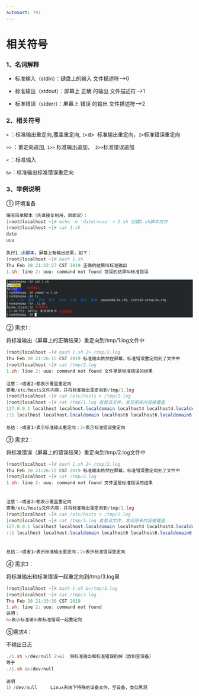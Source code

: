 ```yaml
---
autoSort: 797
---
```



# 相关符号

### 1、名词解释

- 标准输入（stdin）：键盘上的输入 文件描述符—>0

- 标准输出（stdout）：屏幕上 正确 的输出 文件描述符—>1

- 标准错误（stderr）：屏幕上 错误 的输出 文件描述符—>2



### 2、相关符号

`>` ：标准输出重定向,覆盖重定向, `1>或> `标准输出重定向，` 2> `标准错误重定向

`>>` ：重定向追加, `1>>` 标准输出追加，` 2>>`标准错误追加

`<` ：标准输入

`&>`：标准输出标准错误重定向



### 3、举例说明

① 环境准备

```powershell
编写简单脚本（先直接复制用，后面说）：
[root@localhost ~]# echo -e 'date\nuuu' > 1.sh 创建1.sh脚本文件
[root@localhost ~]# cat 1.sh
date
uuu

执行1.sh脚本，屏幕上有输出结果，如下：
[root@localhost ~]# bash 1.sh
Thu Feb 28 21:22:27 CST 2019 正确的结果叫标准输出
1.sh: line 2: uuu: command not found 错误的结果叫标准错误
```

![image-20231031194427647](./images/image-20231031194427647.png)

② 需求1：

将标准输出（屏幕上的正确结果）重定向到/tmp/1.log文件中

```powershell
[root@localhost ~]# bash 1.sh 2> /tmp/2.log
Thu Feb 28 21:26:15 CST 2019 标准输出依然在屏幕，标准错误重定向到了文件中
[root@localhost ~]# cat /tmp/2.log
1.sh: line 2: uuu: command not found 文件里是标准错误的结果

注意：>或者2>都表示覆盖重定向
查看/etc/hosts文件内容，并将标准输出重定向到/tmp/1.log
[root@localhost ~]# cat /etc/hosts > /tmp/1.log
[root@localhost ~]# cat /tmp/1.log 查看该文件，发现原来内容被覆盖
127.0.0.1 localhost localhost.localdomain localhost4 localhost4.localdomain4
::1 localhost localhost.localdomain localhost6 localhost6.localdomain6

总结：>或者1>表示标准输出重定向；2>表示标准错误重定向
```

③ 需求2：

将标准错误（屏幕上的错误结果）重定向到/tmp/2.log文件中

```powershell
[root@localhost ~]# bash 1.sh 2> /tmp/2.log
Thu Feb 28 21:26:15 CST 2019 标准输出依然在屏幕，标准错误重定向到了文件中
[root@localhost ~]# cat /tmp/2.log
1.sh: line 2: uuu: command not found 文件里是标准错误的结果


注意：>或者2>都表示覆盖重定向
查看/etc/hosts文件内容，并将标准输出重定向到/tmp/1.log
[root@localhost ~]# cat /etc/hosts > /tmp/1.log
[root@localhost ~]# cat /tmp/1.log 查看该文件，发现原来内容被覆盖
127.0.0.1 localhost localhost.localdomain localhost4 localhost4.localdomain4
::1 localhost localhost.localdomain localhost6 localhost6.localdomain6


总结：>或者1>表示标准输出重定向；2>表示标准错误重定向
```



④ 需求3：

将标准输出和标准错误一起重定向到/tmp/3.log里

```powershell
[root@localhost ~]# bash 1.sh &>/tmp/3.log
[root@localhost ~]# cat /tmp/3.log
Thu Feb 28 21:33:36 CST 2019
1.sh: line 2: uuu: command not found
说明：
&>表示标准输出和标准错误一起重定向
```



⑤需求4：

不输出日志

```powershell
./1.sh >/dev/null 2>&1	将标准输出和标准错误扔掉（放到空设备）
等于
./1.sh &>/dev/null

说明
1）/dev/null		Linux系统下特殊的设备文件，空设备，类似黑洞
```


